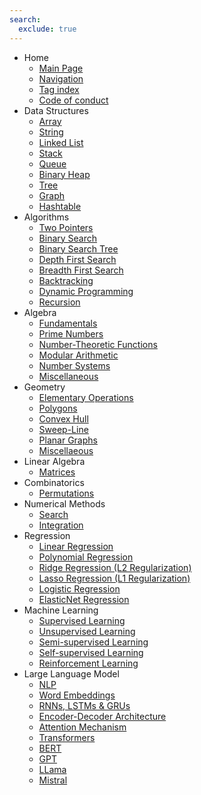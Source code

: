 ```yaml
---
search:
  exclude: true
---
```


- Home
    - [Main Page](index.md)
    - [Navigation](navigation.md)
    - [Tag index](tags.md)
    - [Code of conduct](code_of_conduct.md)
- Data Structures
    - [Array](data_structures/001_Array.md)
    - [String](data_structures/002_String.md)
    - [Linked List](data_structures/003_Linked_List.md)
    - [Stack](data_structures/004_Stack.md)
    - [Queue](data_structures/005_Queue.md)
    - [Binary Heap](data_structures/006_Binary_Heap.md)
    - [Tree](data_structures/007_Tree.md)
    - [Graph](data_structures/008_Graph.md)
    - [Hashtable](data_structures/009_Hashtable.md)
- Algorithms
    - [Two Pointers](algorithms/001_Two_Pointers.md)
    - [Binary Search](algorithms/002_Binary_Search.md)
    - [Binary Search Tree](algorithms/003_Binary_Search_Tree.md)
    - [Depth First Search](algorithms/004_Depth_First_Search.md)
    - [Breadth First Search](algorithms/005_Breadth_First_Search.md)
    - [Backtracking](algorithms/006_Backtracking.md)
    - [Dynamic Programming](algorithms/007_Dynamic_Programming.md)
    - [Recursion](algorithms/008_Recursion.md)
- Algebra
    - [Fundamentals](algebra/001_fundamentals.md)
    - [Prime Numbers](algebra/002_prime_numbers.md)
    - [Number-Theoretic Functions](algebra/003_number_theoretic_functions.md)
    - [Modular Arithmetic](algebra/004_modular_arithmetic.md)
    - [Number Systems](algebra/005_number_systems.md)
    - [Miscellaneous](algebra/006_miscellaneous.md)
- Geometry
    - [Elementary Operations](geometry/001_elementary_operations.md)
    - [Polygons](geometry/002_polygons.md)
    - [Convex Hull](geometry/003_convex_hull.md)
    - [Sweep-Line](geometry/004_sweep_line.md)
    - [Planar Graphs](geometry/005_planar_graphs.md)
    - [Miscellaeous](geometry/006_miscellaneous.md)
- Linear Algebra
    - [Matrices](linear_algebra/001_matrices.md)
- Combinatorics
    - [Permutations](combinatorics/001_permutations.md)
- Numerical Methods
    - [Search](numerical_methods/001_search.md)
    - [Integration](numerical_methods/002_integration.md)
- Regression
    - [Linear Regression](regression/001_linear_regression.md)
    - [Polynomial Regression](regression/002_polynomial_regression.md)
    - [Ridge Regression (L2 Regularization)](regression/003_ridge_regression_l2_regularization.md)
    - [Lasso Regression (L1 Regularization)](regression/004_lasso_regression_l1_regularization.md)
    - [Logistic Regression](regression/005_logistic_regression.md)
    - [ElasticNet Regression](regression/006_elastic_net_regression.md)
- Machine Learning
    - [Supervised Learning](machine_learning/001_supervised_learning.md)
    - [Unsupervised Learning](machine_learning/002_unsupervised_learning.md)
    - [Semi-supervised Learning](machine_learning/003_semi_supervised_learning.md)
    - [Self-supervised Learning](machine_learning/004_self_supervised_learning.md)
    - [Reinforcement Learning](machine_learning/005_reinforcement_learning.md)
- Large Language Model
    - [NLP](large_language_model/001_nlp.md)
    - [Word Embeddings](large_language_model/002_word_embeddings.md)
    - [RNNs, LSTMs & GRUs](large_language_model/003_rnn_s_lstm_s_and_gru_s.md)
    - [Encoder-Decoder Architecture](large_language_model/004_encoder_decoder_architecture.md)
    - [Attention Mechanism](large_language_model/005_attention_mechanism.md)
    - [Transformers](large_language_model/006_transformers.md)
    - [BERT](large_language_model/007_bert.md)
    - [GPT](large_language_model/008_gpt.md)
    - [LLama](large_language_model/009_llama.md)
    - [Mistral](large_language_model/010_mistral.md)
